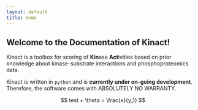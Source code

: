 ```yaml
---
layout: default
title: Home
---
```


## Welcome to the Documentation of Kinact!

Kinact is a toolbox for scoring of **Kin**ase **Act**ivities based on prior knowledge about kinase-substrate interactions and phosphoproteomics data. 

Kinact is written in `python` and is **currently under on-going development**. Therefore, the software comes with ABSOLUTELY NO WARRANTY. 

$$
test + \theta = \frac{x}{y_1}
$$
